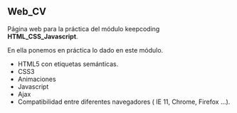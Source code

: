 ## Web_CV

Página web para la práctica del módulo keepcoding **HTML_CSS_Javascript**.

En ella ponemos en práctica lo dado en este módulo.

* HTML5 con etiquetas semánticas.
* CSS3
* Animaciones
* Javascript
* Ajax
* Compatibilidad entre diferentes navegadores ( IE 11, Chrome, Firefox ...).
